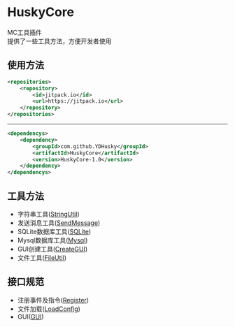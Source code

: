 # HuskyCore  

MC工具插件  
提供了一些工具方法，方便开发者使用

## 使用方法  
```xml
<repositories>
    <repository>
        <id>jitpack.io</id>
        <url>https://jitpack.io</url>
    </repository>
</repositories>
```
---
```xml
<dependencys>
    <dependency>
        <groupId>com.github.YDHusky</groupId>
        <artifactId>HuskyCore</artifactId>
        <version>HuskyCore-1.0</version>
    </dependency>
</dependencys>
```

## 工具方法
- 字符串工具([StringUtil](src/main/java/org/siberianhusky/huskycore/utils/StringUtils.java))
- 发送消息工具([SendMessage](src/main/java/org/siberianhusky/huskycore/utils/SendMessage.java))
- SQLite数据库工具([SQLite](src/main/java/org/siberianhusky/huskycore/utils/sqlite/SqliteHelper.java))
- Mysql数据库工具([Mysql](src/main/java/org/siberianhusky/huskycore/utils/mysql/SqlHelper.java))
- GUI创建工具([CreateGUI](src/main/java/org/siberianhusky/huskycore/utils/gui/CreateGUI.java))
- 文件工具([FileUtil](src/main/java/org/siberianhusky/huskycore/utils/file/CreateFile.java))
## 接口规范
- 注册事件及指令([Register](src/main/java/org/siberianhusky/huskycore/api/Register.java))
- 文件加载([LoadConfig](src/main/java/org/siberianhusky/huskycore/api/LoadConfig.java))
- GUI([GUI](src/main/java/org/siberianhusky/huskycore/api/GUI.java))